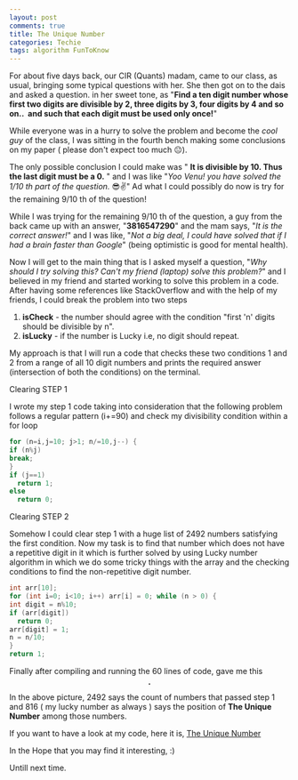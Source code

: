 ```yaml
---
layout: post
comments: true
title: The Unique Number
categories: Techie
tags: algorithm FunToKnow
---
```

For about five days back, our CIR (Quants) madam, came to our class, as usual, bringing some typical questions with her. She then got on to the dais and asked a question. in her sweet tone, as "**Find a ten digit number whose first two digits are divisible by 2, three digits by 3, four digits by 4 and so on..  and such that each digit must be used only once!**"


While everyone was in a hurry to solve the problem and become the *cool guy* of the class, I was sitting in the fourth bench making some conclusions on my paper ( please don't expect too much 😐).


The only possible conclusion I could make was " **It is divisible by 10. Thus the last digit must be a 0.** " and I was like "*Yoo Venu! you have solved the 1/10 th part of the question.* 😎✌" Ad what I could possibly do now is try for the remaining 9/10 th of the question!


While I was trying for the remaining 9/10 th of the question, a guy from the back came up with an answer, "**3816547290**" and the mam says, "*It is the correct answer!*" and I was like, "*Not a big deal, I could have solved that if I had a brain faster than Google*" (being optimistic is good for mental health).

Now I will get to the main thing that is I asked myself a question, "*Why should I try solving this? Can't my friend (laptop) solve this problem?*" and I believed in my friend and started working to solve this problem in a code. After having some references like StackOverflow and with the help of my friends, I could break the problem into two steps
1. **isCheck** - the number should agree with the condition "first 'n' digits should be divisible by n".
2. **isLucky** - if the number is Lucky i.e, no digit should repeat.


My approach is that I will run a code that checks these two conditions 1 and 2 from a range of all 10 digit numbers and prints the required answer (intersection of both the conditions) on the terminal.


Clearing STEP 1

I wrote my step 1 code taking into consideration that the following problem follows a regular pattern (i+=90) and check my divisibility condition within a for loop

```c
for (n=i,j=10; j>1; n/=10,j--) {
if (n%j)
break;
}
if (j==1)
  return 1;
else
  return 0;
```

Clearing STEP 2

Somehow I could clear step 1 with a huge list of 2492 numbers satisfying the first condition. Now my task is to find that number which does not have a repetitive digit in it which is further solved by using Lucky number algorithm in which we do some tricky things with the array and the checking conditions to find the non-repetitive digit number.

```c
int arr[10];
for (int i=0; i<10; i++) arr[i] = 0; while (n > 0) {
int digit = n%10;
if (arr[digit])
  return 0;
arr[digit] = 1;
n = n/10;
}
return 1;
```

Finally after compiling and running the 60 lines of code, gave me this

<p align="center">
  <img title="Screenshot of my terminal" src="/blog/public/img/unique-no.png" alt="" style="border: 1px solid">
</p>

In the above picture, 2492 says the count of numbers that passed step 1 and 816 ( my lucky number as always ) says the position of **The Unique Number** among those numbers.

If you want to have a look at my code, here it is, [The Unique Number](https://github.com/vchrombie/Misc/blob/master/solution.c)

In the Hope that you may find it interesting, :)

Untill next time.
